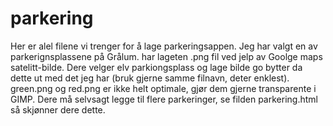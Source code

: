 # parkering
Her er alel filene vi trenger for å lage parkeringsappen.
Jeg har valgt en av parkerignsplassene på Grålum.  har lageten .png fil ved jelp av Goolge maps satelitt-bilde.
Dere velger elv parkiongsplass og lage bilde go bytter da dette ut med det  jeg har (bruk gjerne samme filnavn, deter enklest).
green.png og red.png er ikke helt optimale, gjør dem gjerne transparente i GIMP.
Dere må selvsagt legge til flere parkeringer, se filden parkering.html så skjønner dere dette.

